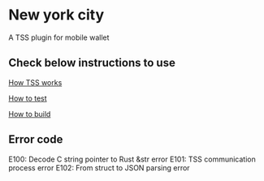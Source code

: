 # New york city

A TSS plugin for mobile wallet

## Check below instructions to use

[How TSS works](./DEMO.md)

[How to test](./TEST.md)

[How to build](./BUILD.md)

## Error code

E100: Decode C string pointer to Rust &str error
E101: TSS communication process error
E102: From struct to JSON parsing error